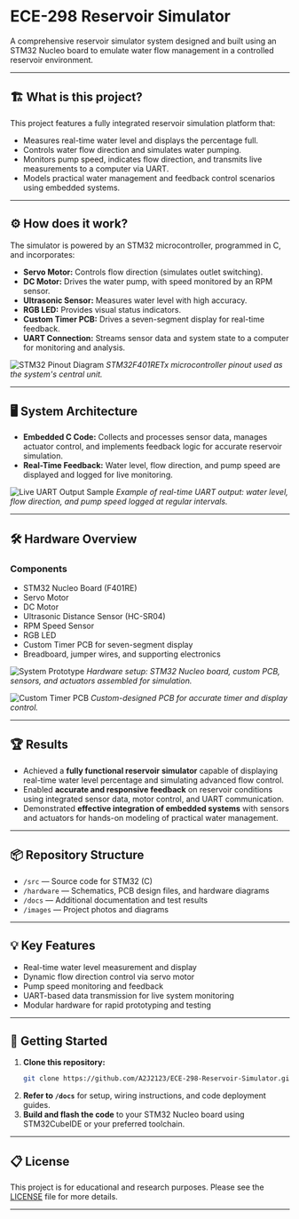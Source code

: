 # ECE-298 Reservoir Simulator

A comprehensive reservoir simulator system designed and built using an STM32 Nucleo board to emulate water flow management in a controlled reservoir environment.

---

## 🏗️ What is this project?

This project features a fully integrated reservoir simulation platform that:

- Measures real-time water level and displays the percentage full.
- Controls water flow direction and simulates water pumping.
- Monitors pump speed, indicates flow direction, and transmits live measurements to a computer via UART.
- Models practical water management and feedback control scenarios using embedded systems.

---

## ⚙️ How does it work?

The simulator is powered by an STM32 microcontroller, programmed in C, and incorporates:

- **Servo Motor:** Controls flow direction (simulates outlet switching).
- **DC Motor:** Drives the water pump, with speed monitored by an RPM sensor.
- **Ultrasonic Sensor:** Measures water level with high accuracy.
- **RGB LED:** Provides visual status indicators.
- **Custom Timer PCB:** Drives a seven-segment display for real-time feedback.
- **UART Connection:** Streams sensor data and system state to a computer for monitoring and analysis.

![STM32 Pinout Diagram](Images/Pinout.png)
*STM32F401RETx microcontroller pinout used as the system's central unit.*

---

## 🖥️ System Architecture

- **Embedded C Code:** Collects and processes sensor data, manages actuator control, and implements feedback logic for accurate reservoir simulation.
- **Real-Time Feedback:** Water level, flow direction, and pump speed are displayed and logged for live monitoring.

![Live UART Output Sample](Images/Resevoir%20Output.png)
*Example of real-time UART output: water level, flow direction, and pump speed logged at regular intervals.*

---

## 🛠️ Hardware Overview

### Components
- STM32 Nucleo Board (F401RE)
- Servo Motor
- DC Motor
- Ultrasonic Distance Sensor (HC-SR04)
- RPM Speed Sensor
- RGB LED
- Custom Timer PCB for seven-segment display
- Breadboard, jumper wires, and supporting electronics

![System Prototype](Images/Resevoir%20Simulation.jpeg)
*Hardware setup: STM32 Nucleo board, custom PCB, sensors, and actuators assembled for simulation.*

![Custom Timer PCB](Images/3D-Visual(Top).PNG)
*Custom-designed PCB for accurate timer and display control.*

---

## 🏆 Results

- Achieved a **fully functional reservoir simulator** capable of displaying real-time water level percentage and simulating advanced flow control.
- Enabled **accurate and responsive feedback** on reservoir conditions using integrated sensor data, motor control, and UART communication.
- Demonstrated **effective integration of embedded systems** with sensors and actuators for hands-on modeling of practical water management.

---

## 📦 Repository Structure

- `/src` — Source code for STM32 (C)
- `/hardware` — Schematics, PCB design files, and hardware diagrams
- `/docs` — Additional documentation and test results
- `/images` — Project photos and diagrams

---

## 💡 Key Features

- Real-time water level measurement and display
- Dynamic flow direction control via servo motor
- Pump speed monitoring and feedback
- UART-based data transmission for live system monitoring
- Modular hardware for rapid prototyping and testing

---

## 🚀 Getting Started

1. **Clone this repository:**  
   ```bash
   git clone https://github.com/A2J2123/ECE-298-Reservoir-Simulator.git
   ```
2. **Refer to `/docs`** for setup, wiring instructions, and code deployment guides.
3. **Build and flash the code** to your STM32 Nucleo board using STM32CubeIDE or your preferred toolchain.

---

## 📋 License

This project is for educational and research purposes. Please see the [LICENSE](LICENSE) file for more details.

---